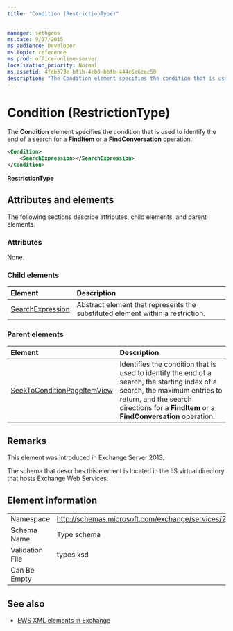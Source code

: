 ```yaml
---
title: "Condition (RestrictionType)"
 
 
manager: sethgros
ms.date: 9/17/2015
ms.audience: Developer
ms.topic: reference
ms.prod: office-online-server
localization_priority: Normal
ms.assetid: 4fdb373e-bf1b-4cb0-bbfb-444c6c6cec50
description: "The Condition element specifies the condition that is used to identify the end of a search for a FindItem or a FindConversation operation."
---
```


# Condition (RestrictionType)

The **Condition** element specifies the condition that is used to identify the end of a search for a **FindItem** or a **FindConversation** operation. 
  
```XML
<Condition>
    <SearchExpression></SearchExpression>
</Condition>
```

 **RestrictionType**
## Attributes and elements

The following sections describe attributes, child elements, and parent elements.
  
### Attributes

None.
  
### Child elements

|**Element**|**Description**|
|:-----|:-----|
|[SearchExpression](searchexpression.md) <br/> |Abstract element that represents the substituted element within a restriction.  <br/> |
   
### Parent elements

|**Element**|**Description**|
|:-----|:-----|
|[SeekToConditionPageItemView](seektoconditionpageitemview.md) <br/> |Identifies the condition that is used to identify the end of a search, the starting index of a search, the maximum entries to return, and the search directions for a **FindItem** or a **FindConversation** operation.  <br/> |
   
## Remarks

This element was introduced in Exchange Server 2013.
  
The schema that describes this element is located in the IIS virtual directory that hosts Exchange Web Services.
  
## Element information

|||
|:-----|:-----|
|Namespace  <br/> |http://schemas.microsoft.com/exchange/services/2006/types  <br/> |
|Schema Name  <br/> |Type schema  <br/> |
|Validation File  <br/> |types.xsd  <br/> |
|Can Be Empty  <br/> ||
   
## See also



- [EWS XML elements in Exchange](ews-xml-elements-in-exchange.md)

